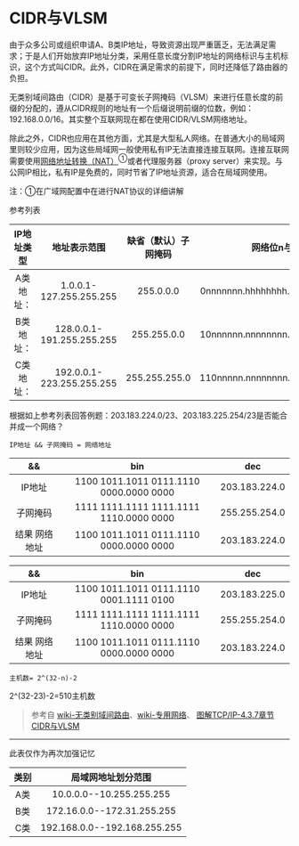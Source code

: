 # CIDR与VLSM

由于众多公司或组织申请A、B类IP地址，导致资源出现严重匮乏，无法满足需求；于是人们开始放弃IP地址分类，采用任意长度分割IP地址的网络标识与主机标识，这个方式叫CIDR。此外，CIDR在满足需求的前提下，同时还降低了路由器的负担。

无类别域间路由（CIDR）是基于可变长子网掩码（VLSM）来进行任意长度的前缀的分配的，遵从CIDR规则的地址有一个后缀说明前缀的位数，例如：192.168.0.0/16。其实整个互联网现在都在使用CIDR/VLSM网络地址。

除此之外，CIDR也应用在其他方面，尤其是大型私人网络。在普通大小的局域网里则较少应用，因为这些局域网一般使用私有IP无法直接连接互联网。连接互联网需要使用<ins>网络地址转换（NAT）</ins><sup>①</sup>或者代理服务器（proxy server）来实现。与公网IP相比，私有IP是免费的，同时节省了IP地址资源，适合在局域网使用。

注：①在广域网配置中在进行NAT协议的详细讲解

参考列表

|IP地址类型|地址表示范围|缺省（默认）子网掩码|网络位n与主机位h
|:-:|:-:|:-:|:-:|
|A类地址：|1.0.0.1-127.255.255.255|255.0.0.0|0nnnnnnn.hhhhhhhh.hhhhhhhh.hhhhhhhh
|B类地址：|128.0.0.1-191.255.255.255|255.255.0.0|10nnnnnn.nnnnnnnn.hhhhhhhh.hhhhhhhh
|C类地址：|192.0.0.1-223.255.255.255|255.255.255.0|110nnnnn.nnnnnnnn.nnnnnnnn.hhhhhhhh

根据如上参考列表回答例题：203.183.224.0/23、203.183.225.254/23是否能合并成一个网络？

`IP地址 && 子网掩码 = 网络地址`

|&&|bin|dec|
|:-:|:-:|:-:|
|IP地址|1100 1011‬.1011 0111‬.‭1110 0000‬.0000 0000|203.183.224.0
|子网掩码|1111 1111.1111 1111.1111 1110.0000 0000|255.255.254.0
|结果 网络地址|1100 1011.1011 0111.1110 0000.0000 0000|	203.183.224.0

|&&|bin|dec|
|:-:|:-:|:-:|
|IP地址|1100 1011‬.1011 0111‬.‭1110 0001‬.‭1111 0100‬|203.183.225.0
|子网掩码|1111 1111.1111 1111.1111 1110.0000 0000|255.255.254.0
|结果 网络地址|1100 1011.1011 0111.1110 0000.0000 0000|203.183.224.0

`主机数= 2^(32-n)-2`

2^(32-23)-2=510主机数


> 参考自 [wiki-无类别域间路由](https://zh.wikipedia.org/zh-cn/无类别域间路由)、[wiki-专用网络](https://zh.wikipedia.org/wiki/%E4%B8%93%E7%94%A8%E7%BD%91%E7%BB%9C)、 [图解TCP/IP-4.3.7章节CIDR与VLSM](https://pan.ccie.lol:44944/file/PDF/%E5%9B%BE%E8%A7%A3TCP_IP_%E7%AC%AC5%E7%89%88.pdf)

---
此表仅作为再次加强记忆

|类别|局域网地址划分范围|
|:-:|:-:|
|A类 |10.0.0.0--10.255.255.255
|B类 |172.16.0.0--172.31.255.255
|C类 |192.168.0.0--192.168.255.255



